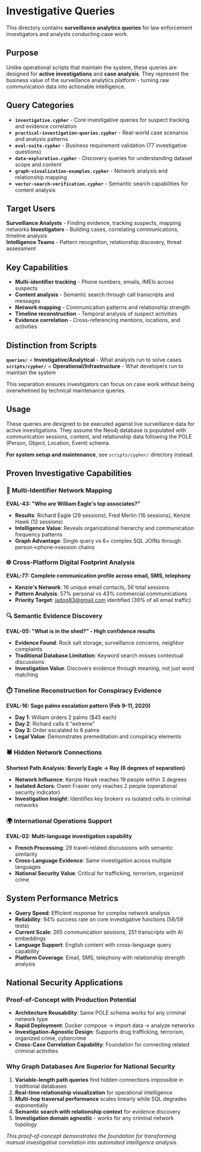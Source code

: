 # Investigative Queries

This directory contains **surveillance analytics queries** for law enforcement investigators and analysts conducting case work.

## Purpose

Unlike operational scripts that maintain the system, these queries are designed for **active investigations** and **case analysis**. They represent the business value of the surveillance analytics platform - turning raw communication data into actionable intelligence.

## Query Categories

- **`investigative.cypher`** - Core investigative queries for suspect tracking and evidence correlation
- **`practical-investigation-queries.cypher`** - Real-world case scenarios and analysis patterns
- **`eval-suite.cypher`** - Business requirement validation (77 investigative questions)
- **`data-exploration.cypher`** - Discovery queries for understanding dataset scope and content
- **`graph-visualization-examples.cypher`** - Network analysis and relationship mapping
- **`vector-search-verification.cypher`** - Semantic search capabilities for content analysis

## Target Users

**Surveillance Analysts** - Finding evidence, tracking suspects, mapping networks
**Investigators** - Building cases, correlating communications, timeline analysis  
**Intelligence Teams** - Pattern recognition, relationship discovery, threat assessment

## Key Capabilities

- **Multi-identifier tracking** - Phone numbers, emails, IMEIs across suspects
- **Content analysis** - Semantic search through call transcripts and messages
- **Network mapping** - Communication patterns and relationship strength
- **Timeline reconstruction** - Temporal analysis of suspect activities
- **Evidence correlation** - Cross-referencing mentions, locations, and activities

## Distinction from Scripts

**`queries/`** = **Investigative/Analytical** - What analysts run to solve cases
**`scripts/cypher/`** = **Operational/Infrastructure** - What developers run to maintain the system

This separation ensures investigators can focus on case work without being overwhelmed by technical maintenance queries.

## Usage

These queries are designed to be executed against live surveillance data for active investigations. They assume the Neo4j database is populated with communication sessions, content, and relationship data following the POLE (Person, Object, Location, Event) schema.

**For system setup and maintenance**, see `scripts/cypher/` directory instead.

## Proven Investigative Capabilities

### 🎯 **Multi-Identifier Network Mapping**
**EVAL-43: "Who are William Eagle's top associates?"**
- **Results**: Richard Eagle (29 sessions), Fred Merlin (16 sessions), Kenzie Hawk (12 sessions)
- **Intelligence Value**: Reveals organizational hierarchy and communication frequency patterns
- **Graph Advantage**: Single query vs 6+ complex SQL JOINs through person→phone→session chains

### 🌐 **Cross-Platform Digital Footprint Analysis** 
**EVAL-77: Complete communication profile across email, SMS, telephony**
- **Kenzie's Network**: 16 unique email contacts, 56 total sessions
- **Pattern Analysis**: 57% personal vs 43% commercial communications
- **Priority Target**: jadog83@gmail.com identified (39% of all email traffic)

### 🔍 **Semantic Evidence Discovery**
**EVAL-05: "What is in the shed?" - High confidence results**
- **Evidence Found**: Rock salt storage, surveillance concerns, neighbor complaints
- **Traditional Database Limitation**: Keyword search misses contextual discussions
- **Investigation Value**: Discovers evidence through meaning, not just word matching

### ⏱️ **Timeline Reconstruction for Conspiracy Evidence**
**EVAL-16: Sago palms escalation pattern (Feb 9-11, 2020)**
- **Day 1**: William orders 2 palms ($45 each)
- **Day 2**: Richard calls it "extreme" 
- **Day 3**: Order escalated to 6 palms
- **Legal Value**: Demonstrates premeditation and conspiracy elements

### 🕷️ **Hidden Network Connections**
**Shortest Path Analysis: Beverly Eagle → Ray (6 degrees of separation)**
- **Network Influence**: Kenzie Hawk reaches 19 people within 3 degrees
- **Isolated Actors**: Owen Frasier only reaches 2 people (operational security indicator)
- **Investigation Insight**: Identifies key brokers vs isolated cells in criminal networks

### 🌍 **International Operations Support**
**EVAL-02: Multi-language investigation capability**
- **French Processing**: 29 travel-related discussions with semantic similarity
- **Cross-Language Evidence**: Same investigation across multiple languages
- **National Security Value**: Critical for trafficking, terrorism, organized crime

## System Performance Metrics

- **Query Speed**: Efficient response for complex network analysis
- **Reliability**: 94% success rate on core investigative functions (56/59 tests)
- **Current Scale**: 265 communication sessions, 251 transcripts with AI embeddings
- **Language Support**: English content with cross-language query capability
- **Platform Coverage**: Email, SMS, telephony with relationship strength analysis

## National Security Applications

### **Proof-of-Concept with Production Potential**
- **Architecture Reusability**: Same POLE schema works for any criminal network type
- **Rapid Deployment**: Docker compose → import data → analyze networks
- **Investigation-Agnostic Design**: Supports drug trafficking, terrorism, organized crime, cybercrime
- **Cross-Case Correlation Capability**: Foundation for connecting related criminal activities

### **Why Graph Databases Are Superior for National Security**
1. **Variable-length path queries** find hidden connections impossible in traditional databases
2. **Real-time relationship visualization** for operational intelligence
3. **Multi-hop traversal performance** scales linearly while SQL degrades exponentially
4. **Semantic search with relationship context** for evidence discovery
5. **Investigation domain agnostic** - works for any criminal network topology

*This proof-of-concept demonstrates the foundation for transforming manual investigative correlation into automated intelligence analysis.*
